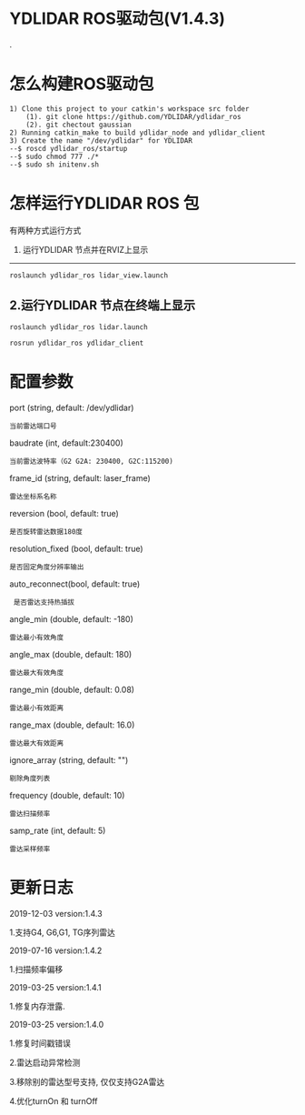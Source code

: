 YDLIDAR ROS驱动包(V1.4.3)
=====================================================================
.


怎么构建ROS驱动包
=====================================================================
    1) Clone this project to your catkin's workspace src folder
    	(1). git clone https://github.com/YDLIDAR/ydlidar_ros
    	(2). git chectout gaussian
    2) Running catkin_make to build ydlidar_node and ydlidar_client
    3) Create the name "/dev/ydlidar" for YDLIDAR
    --$ roscd ydlidar_ros/startup
    --$ sudo chmod 777 ./*
    --$ sudo sh initenv.sh

怎样运行YDLIDAR ROS 包
=====================================================================
有两种方式运行方式

1. 运行YDLIDAR 节点并在RVIZ上显示
------------------------------------------------------------
	roslaunch ydlidar_ros lidar_view.launch

2.运行YDLIDAR 节点在终端上显示
------------------------------------------------------------
	roslaunch ydlidar_ros lidar.launch

	rosrun ydlidar_ros ydlidar_client



配置参数
=====================================================================
port (string, default: /dev/ydlidar)

    当前雷达端口号

baudrate (int, default:230400)

    当前雷达波特率（G2 G2A: 230400, G2C:115200)

frame_id (string, default: laser_frame)

    雷达坐标系名称

reversion (bool, default: true)

    是否旋转雷达数据180度

resolution_fixed (bool, default: true)

    是否固定角度分辨率输出
auto_reconnect(bool, default: true)

     是否雷达支持热插拔

angle_min (double, default: -180)

    雷达最小有效角度

angle_max (double, default: 180)

    雷达最大有效角度

range_min (double, default: 0.08)

    雷达最小有效距离

range_max (double, default: 16.0)

    雷达最大有效距离

ignore_array (string, default: "")

    剔除角度列表

frequency (double, default: 10)

    雷达扫描频率

samp_rate (int, default: 5)

    雷达采样频率




更新日志
=====================================================================

2019-12-03 version:1.4.3

  1.支持G4, G6,G1, TG序列雷达

2019-07-16 version:1.4.2

  1.扫描频率偏移

2019-03-25 version:1.4.1

   1.修复内存泄露.

2019-03-25 version:1.4.0

   1.修复时间戳错误
   
   2.雷达启动异常检测
   
   3.移除别的雷达型号支持, 仅仅支持G2A雷达
   
   4.优化turnOn 和 turnOff 
